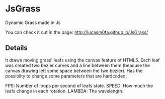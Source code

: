 # JsGrass
Dynamic Grass made in Js 

You can check it out in the page: http://lucasm0ta.github.io/JsGrass/

## Details
It draws moving grass' leafs using the canvas feature of HTML5. Each leaf was created two bezier curves and a line between them (beacuse the canvas drawing left some space between the two bezier). Has the possibilty to change some parameters that are hardcoded:


FPS: Number of loops per second of leafs state.
SPEED: How much the leafs change in each rotation.
LAMBDA: The wavelength.


